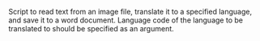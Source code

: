 Script to read text from an image file, translate it to a specified language, and save it to a word document. Language code of the language to be translated to should be specified as an argument.
